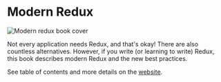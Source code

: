 # Modern Redux

![Modern redux book cover](https://i.imgur.com/fgBGg53.png)

Not every application needs Redux, and that's okay! There are also countless alternatives. However, if you write (or learning to write) Redux, this book describes modern Redux and the new best practices.

See table of contents and more details on the [website](https://modernreduxjs.com/).
